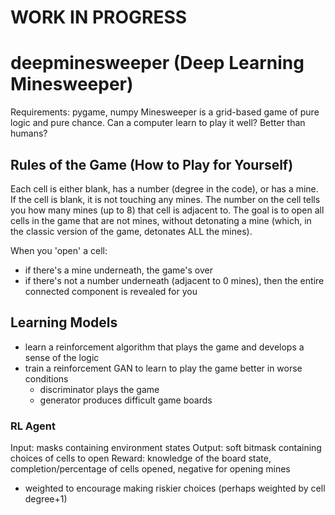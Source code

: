 # WORK IN PROGRESS

# deepminesweeper (Deep Learning Minesweeper)
Requirements: pygame, numpy
Minesweeper is a grid-based game of pure logic and pure chance. Can a computer learn to play it well? Better than humans?

## Rules of the Game (How to Play for Yourself)
Each cell is either blank, has a number (degree in the code), or has a mine. If the cell is blank, it is not touching any mines. The number on the cell tells you how many mines (up to 8) that cell is adjacent to. The goal is to open all cells in the game that are not mines, without detonating a mine (which, in the classic version of the game, detonates ALL the mines).

When you 'open' a cell:
- if there's a mine underneath, the game's over
- if there's not a number underneath (adjacent to 0 mines), then the entire connected component is revealed for you

## Learning Models
- learn a reinforcement algorithm that plays the game and develops a sense of the logic
- train a reinforcement GAN to learn to play the game better in worse conditions
  - discriminator plays the game
  - generator produces difficult game boards

### RL Agent
Input: masks containing environment states
Output: soft bitmask containing choices of cells to open
Reward: knowledge of the board state, completion/percentage of cells opened, negative for opening mines
- weighted to encourage making riskier choices (perhaps weighted by cell degree+1)
